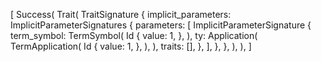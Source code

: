 [
    Success(
        Trait(
            TraitSignature {
                implicit_parameters: ImplicitParameterSignatures {
                    parameters: [
                        ImplicitParameterSignature {
                            term_symbol: TermSymbol(
                                Id {
                                    value: 1,
                                },
                            ),
                            ty: Application(
                                TermApplication(
                                    Id {
                                        value: 1,
                                    },
                                ),
                            ),
                            traits: [],
                        },
                    ],
                },
            },
        ),
    ),
]